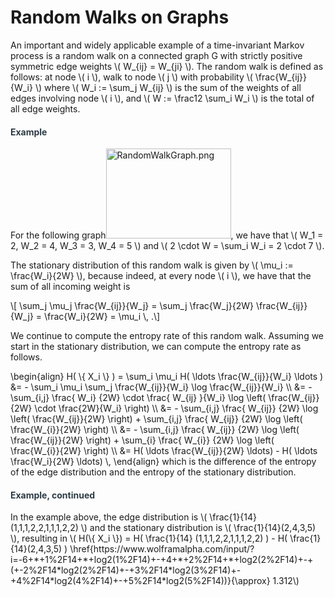 # Random Walks on Graphs

<p>An important and widely applicable example of a time-invariant Markov process is a random walk on a connected graph G with strictly positive symmetric edge weights \( W_{ij} = W_{ji} \). The random walk is defined as follows: at node \( i \), walk to node \( j \) with probability \( \frac{W_{ij}}{W_i} \) where \( W_i := \sum_j W_{ij} \) is the sum of the weights of all edges involving node \( i \), and \( W := \frac12 \sum_i W_i \) is the total of all edge weights.</p>
<div class="content-box pad-box-mini border border-trbl border-round">
<h4 style="color: #2d3b45;"><strong>Example</strong></h4>
For the following graph<img src="https://canvas.uva.nl/courses/10933/files/1322467/preview?verifier=kdCkavF8SQu2UdoH18nWKl2XDc2QnzMPvzKcajHM" alt="RandomWalkGraph.png" width="200" height="144" data-api-endpoint="https://canvas.uva.nl/api/v1/courses/10933/files/1322467" data-api-returntype="File">, we have that \( W_1 = 2, W_2 = 4, W_3 = 3, W_4 = 5 \) and \( 2 \cdot W = \sum_i W_i = 2 \cdot 7 \).</div>
<p>The stationary distribution of this random walk is given by \( \mu_i := \frac{W_i}{2W} \), because indeed, at every node \( i \), we have that the sum of all incoming weight is</p>
<p>\[ \sum_j \mu_j \frac{W_{ij}}{W_j} = \sum_j \frac{W_j}{2W} \frac{W_{ij}}{W_j} = \frac{W_i}{2W} = \mu_i \, .\]</p>
<p>We continue to compute the entropy rate of this random walk. Assuming we start in the stationary distribution, we can compute the entropy rate as follows.</p>
<p>\begin{align} H( \{ X_i \} ) = \sum_i \mu_i H( \ldots \frac{W_{ij}}{W_i} \ldots ) &amp;= - \sum_i \mu_i \sum_j \frac{W_{ij}}{W_i} \log \frac{W_{ij}}{W_i} \\ &amp;= - \sum_{i,j} \frac{ W_i} {2W} \cdot \frac{ W_{ij} }{W_i} \log \left( \frac{W_{ij}}{2W} \cdot \frac{2W}{W_i} \right) \\ &amp;= - \sum_{i,j} \frac{ W_{ij}} {2W} \log \left( \frac{W_{ij}}{2W} \right) + \sum_{i,j} \frac{ W_{ij}} {2W} \log \left( \frac{W_{i}}{2W} \right) \\ &amp;= - \sum_{i,j} \frac{ W_{ij}} {2W} \log \left( \frac{W_{ij}}{2W} \right) + \sum_{i} \frac{ W_{i}} {2W} \log \left( \frac{W_{i}}{2W} \right) \\ &amp;= H( \ldots \frac{W_{ij}}{2W} \ldots) - H( \ldots \frac{W_i}{2W} \ldots) \, \end{align} which is the difference of the entropy of the edge distribution and the entropy of the stationary distribution.</p>
<div class="content-box pad-box-mini border border-trbl border-round">
<h4 style="color: #2d3b45;"><strong>Example, continued</strong></h4>
<p>In the example above, the edge distribution is \( \frac{1}{14} (1,1,1,2,2,1,1,1,2,2) \) and the stationary distribution is \( \frac{1}{14}(2,4,3,5) \), resulting in \( H(\{ X_i \}) = H( \frac{1}{14} (1,1,1,2,2,1,1,1,2,2) ) - H( \frac{1}{14}(2,4,3,5) ) \href{https://www.wolframalpha.com/input/?i=-6+*+1%2F14+*+log2(1%2F14)+-+4+*+2%2F14+*+log2(2%2F14)+-+(+-2%2F14*log2(2%2F14)+-+3%2F14*log2(3%2F14)+-+4%2F14*log2(4%2F14)+-+5%2F14*log2(5%2F14))}{\approx} 1.312\)</p>
</div>